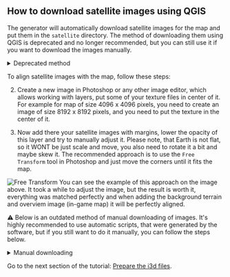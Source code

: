 ## How to download satellite images using QGIS

The generator will automatically download satellite images for the map and put them in the `satellite` directory. The method of downloading them using QGIS is deprecated and no longer recommended, but you can still use it if you want to download the images manually.<br>

<details>
<summary>Deprecated method</summary>

To texture the background models on the map you map need to obtain satellite images. In this tutorial, I will show you how to download them using [QGIS](https://qgis.org) software.<br>
ℹ️ In this tutorials it's assumed that you have already generated the map. <br>

Now, let's start downloading the images:

1. Download and install QGIS software from the [official website](https://qgis.org/download/).
2. Open the QGIS software, go to the `Plugins` menu and click on `Manage and Install Plugins`.

![Manage and Install Plugins](https://github.com/user-attachments/assets/0b1c4374-58e8-48a7-aa10-04ccd100604d)

3. Enter `QuickMapServices` in the search bar, select it in the list and click on `Install plugin`.

![Install plugin](https://github.com/user-attachments/assets/236511dc-36a9-4305-b7d3-2d9a4e59d3dd)

4. Now, go to the `Web` menu and click on `QuickMapServices` and select `Settings`.

![Settings](https://github.com/user-attachments/assets/c79ce93f-f3a6-49ab-a4b8-a8250db38b7a)

5. Open the tab `More Services` and click on `Get contributed pack` and then click on `Save`.

![Get contributed pack](https://github.com/user-attachments/assets/a4fc7fe7-64b3-4815-ad9b-f885bf6d7a21)

6. Now in in the `QuickMapServices` you can see a lot of different sources. So open `Web` menu again and click on `QuickMapServices`, select `Google` and click on `Google Satellite`.<br>
ℹ️ In this tutorial we will use `Google` maps as an example, but you can use any other source just the same way.

![Google Satellite](https://github.com/user-attachments/assets/944e7ffa-c8e8-4e8f-a2f6-ec48855ac822)

ℹ️ Latest version of the `maps4fs` will generate QGIS scripts for you, so you can just copy-paste them and do everything automatically. Let's talk about how to use those scripts.

7. Open the `Python Console` by clicking on the corresponding icon in the toolbar or by pressing `Ctrl+Alt+P`.

![Python Console](https://github.com/user-attachments/assets/b9eefb07-b2bb-424f-99c5-7cc9f2abaefe)

8. Click on the `Show Editor` icon in the `Python Console` toolbar.

![Show Editor](https://github.com/user-attachments/assets/75490f86-5c0a-4ffa-aa9d-7e7924641b13)

9. Remove the default code from the editor if it's there.

10. You'll find the scripts in the `scripts` directory, they are grouped by the component of the generator:

```text
📁scripts
 ┣ 📄background_bbox.py
 ┣ 📄background_point.py
 ┣ 📄background_rasterize.py
 ┣ 📄config_bbox.py
 ┣ 📄config_point.py
 ┗ 📄config_rasterize.py
 ```

 So, the background scripts are for the background terrain and the config scripts are for the overview map.<br>
 The `bbox` scripts are used to set the bounds of the map, and the `rasterize` scripts are used to download the images. There are also `point` scripts,which can be used to add points to the cornders of tiles, so it may be helpful in some scenarios.<br>

⚡Remember that you should run them separately and remember to remove extra layers between the components, otherwise you'll get lines from the previous component on your images.<br>

11. For each component, first you need to add the bounding boxes to the map. So, open the `{component}_bbox.py` script and copy the code from it to the `Python Console` editor and press `Run script`.

![Run bbox](https://github.com/user-attachments/assets/c1bd102e-15ef-4bc9-a99a-6a18fdbaaca1)

12. You should be able to see the bounding box(es) on the map after it.<br>

![Background bounding boxes](https://github.com/user-attachments/assets/9f724ca8-9306-4764-87fb-f86979008987)

13. Now you can open the `{component}_rasterize.py` script.<br>
➡️ You must edit this script before running it. You need to specify the path to the directory, where the images will be saved.

```python

import processing

############################################################
####### ADD THE DIRECTORY FOR THE FILES TO SAVE HERE #######
############################################################
############### IT MUST END WITH A SLASH (/) ###############
############################################################

SAVE_DIR = "C:/Users/iwatk/OneDrive/Desktop/"

############################################################
```
So, set the path to the directory, remember that if you copy-paste it from the Windows Explorer, you need to replace the backslashes with the forward slashes, otherwise you'll get an error.

14. Copy the code from the `{component}_rasterize.py` script to the `Python Console` editor and press `Run script`.<br>
⚡QGIS will probably hangs for a several minutes, because it will be downloading high-resolution images, so be patient.

15. After the download is finished, all the images will be saved in the specified directory. You can now close the QGIS software.<br>
➡️ Pay attention to the fact that your images will contain small lines from bounding boxes, you need to crop them in the image editor. before using them as textures, you also need to resize them (make sure that proportions are preserved, for example 4096x2048, 2048x2048, etc.) and convert them to the `.png` or `.dds` format.

*️⃣ This approach does not guarantee that the map itself will be perfectly aligned with the background images as well as with the overview map, so you may need to adjust bounding boxes. You may consider those bounding boxes as a reference to help you get the right images, but you should not rely on them completely.<br>

If you want to images match the map perfectly, here's the recommended approach:<br>

1. When saving images using scripts, pay attention to files with margins, for example:

```python
layers = [
    ("Overview_bbox", 2249906.6679576184, 2255734.9033189337, 5663700.389039194, 5669528.6247056825),
    ("Overview_bbox_with_margin", 2249406, 2256234, 5663200, 5670028)
]
```
As a result of saving those `.tif` files, you'll get one image with the exact bounds and another one with the margin around it. In case you want manually adjust the bounds, you can use the image with the margin.

</details>

To align satellite images with the map, follow these steps:<br>

2. Create a new image in Photoshop or any other image editor, which allows working with layers, put some of your texture files in center of it. For example for map of size 4096 x 4096 pixels, you need to create an image of size 8192 x 8192 pixels, and you need to put the texture in the center of it.

3. Now add there your satellite images with margins, lower the opacity of this layer and try to manually adjust it. Please note, that Earth is not flat, so it WONT be just scale and move, you also need to rotate it a bit and maybe skew it. The recommended approach is to use the `Free Transform` tool in Photoshop and just move the corners until it fits the map.

![Free Transform](https://github.com/user-attachments/assets/10969925-ccd3-488b-a5ab-dcccada02197)
You can see the example of this approach on the image above. It took a while to adjust the image, but the result is worth it, everything was matched perfectly and when adding the background terrain and overviem image (in-game map) it will be perfectly aligned.

⚠️ Below is an outdated method of manual downloading of images. It's highly recommended to use automatic scripts, that were generated by the software, but if you still want to do it manually, you can follow the steps below.<br>
<details>
<summary>Manual downloading</summary>

7. Now we need the `Processing Toolbox` to be shown. To do this, go to the `View` menu and click on `Panels` and select `Processing Toolbox`.

![Processing toolbox](https://github.com/user-attachments/assets/12cbc53b-3bcf-4009-b6d9-84bc8723cd25)

8. We are ready to save some images! You can navigate to the ROI (region of interest) or not, it's completely optional, but I guess it will be more convenient to do so.<br>
Now in the `Processing Toolbox` go to `Raster tools` and click on `Convert map to raster`.

![Convert map to raster](https://github.com/user-attachments/assets/8e2c7b48-6b36-426e-b9f9-51830ffdaf28)

9. Now we need to set the parameters.<br>
⚡Ok, I know that you've not been reading the text, just scrolling through the images, but now you need to do it, otherwise you probably download the images wrong.<br>
So, here's the deal:<br>
1️⃣ - Please paste the EPSG3857 string in this field, you can find it in the `generation_info.json` file.<br>
If you're downloading the images for the Background Terrain to texture them, you'll find them in the `Background` section:<br>

```json
"Background": {
    "N": {
        "center_latitude": 36.782024946489436,
        "center_longitude": 31.774572787591236,
        "epsg3857_string": "3534569.3402558295,3539689.185521097,4407487.386296577,4410047.308952553 [EPSG:3857]",
        "height": 2048,
        "width": 4096,
        "north": 36.79123398672488,
        "south": 36.77281590625399,
        "east": 31.79756896386182,
        "west": 31.75157661132065
    },
}
```

Pay attention to the `N` key here, you have 8 entries in your file, which one represents one tile around your map: North (N), North-East (NE), East (E), South-East (SE), South (S), South-West (SW), West (W), North-West (NW).<br>
So you need to download each one into the separate file.<br>

If you're downloading the images for the Overview (in-game map) file, you'll find the string in the `Config` section:<br>

```json
"Config": {
    "Overview": {
        "epsg3857_string": "2249906.6679576184,2255734.9033189337,5663700.389039194,5669528.6247056825 [EPSG:3857]",
        "south": 45.304132173367165,
        "west": 45.267296012425376,
        "north": 20.263611405732693,
        "east": 20.211255476687537,
        "height": 4096,
        "width": 4096
    }
},
```

➡️ So, you just copy the `epsg3857_string` value and paste it in the `Minimum extent to render` field.<br>

2️⃣ - Set the `Tile size` to the minimum possible value, in our case it's `64`. This is very important, because if you don't do it, the output images won't actually match your bounds.<br>

3️⃣ - Set the `Map units per pixel` value. The smaller the value, the better the quality of the image, so I recommend setting it to the minimum possible value, in our case it's `1`.<br>

4️⃣ - Set the `Output file` path. You can click on the `...` button and select the folder where you want to save the images. It's recommended to save them with the same name as the tile, e.g. `N.tif`, `NE.tif`, etc. This way it will be mauch easier to add the corresponding texture to the object in Blender.<br>

5️⃣ - Now you can finally click on the `Run` button and wait until the images are downloaded. Do not click on the `Close` button even after the download is finished, because you need to download the rest of the tiles.<br>

![Convert map to raster params](https://github.com/user-attachments/assets/48a611b7-d35d-43b7-8bef-41c77d187035)

10. As mentioned earlier, do not click on the `Close` button after the download is finished, because if you need to download the rest of the tiles you can just click on the `Change parameters` button, set a new value in the `Minimum extent to render` field and click on the `Run` button again. It will be much faster than setting all the parameters again.<br>

![Change parameters](https://github.com/user-attachments/assets/066c81a8-6d03-4efc-9db0-2d2c90c59341)

⚡Each time saving the image, ensure that on the left sidebar the correct layer (`Google Satellite`) is selected, otherwise you will save the image from another layer (probably from another tile).<br>

11. After you've downloaded everything you need, if you did not disable new layer creation and/or didn't delete the new layers, you can hide the `Google Satellite` layer by clicking on the eye icon next to it to see your own layers.<br>

![Your layers](https://github.com/user-attachments/assets/98f9c19f-032a-4119-9430-c99375facfbb)

You should see the square with a hole in the center, where your map is located. Now you can use these images to texture the background models in Blender.<br>

</details>

Go to the next section of the tutorial: [Prepare the i3d files](create_background_terrain.md).